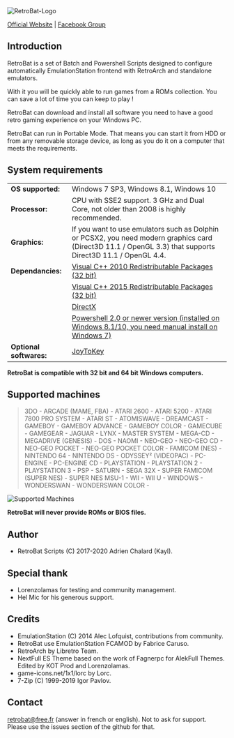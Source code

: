  <img src="https://www.retrobat.ovh/repo/ressources/baniere_small.png" alt="RetroBat-Logo" class="center"> 

[Official Website](https://www.retrobat.ovh) | [Facebook Group](https://www.facebook.com/groups/retrobat)

## Introduction

RetroBat is a set of Batch and Powershell Scripts designed to configure automatically EmulationStation frontend with RetroArch and standalone emulators.

With it you will be quickly able to run games from a ROMs collection. You can save a lot of time you can keep to play !

RetroBat can download and install all software you need to have a good retro gaming experience on your Windows PC.

RetroBat can run in Portable Mode. That means you can start it from HDD or from any removable storage device, as long as you do it on a computer that meets the requirements.

## System requirements

|   |   |
|---|---|
|**OS supported:**|Windows 7 SP3, Windows 8.1, Windows 10|
|**Processor:**|CPU with SSE2 support. 3 GHz and Dual Core, not older than 2008 is highly recommended.|
|**Graphics:**|If you want to use emulators such as Dolphin or PCSX2, you need modern graphics card (Direct3D 11.1 / OpenGL 3.3) that supports Direct3D 11.1 / OpenGL 4.4.| 
|**Dependancies:**|[Visual C++ 2010 Redistributable Packages (32 bit)](https://www.microsoft.com/en-US/download/details.aspx?id=5555)|
|   |[Visual C++ 2015 Redistributable Packages (32 bit)](https://www.microsoft.com/en-us/download/details.aspx?id=48145)|
|   |[DirectX](https://www.microsoft.com/download/details.aspx?id=35)|
|   |[Powershell 2.0 or newer version (installed on Windows 8.1/10, you need manual install on Windows 7)](https://github.com/PowerShell/PowerShell/releases)|
|**Optional softwares:**|[JoyToKey](https://joytokey.net/en/)|

**RetroBat is compatible with 32 bit and 64 bit Windows computers.**


## Supported machines

>3DO -
>ARCADE (MAME, FBA) -
>ATARI 2600 -
>ATARI 5200 -
>ATARI 7800 PRO SYSTEM -
>ATARI ST -
>ATOMISWAVE -
>DREAMCAST - 
>GAMEBOY -
>GAMEBOY ADVANCE -
>GAMEBOY COLOR -
>GAMECUBE -
>GAMEGEAR -
>JAGUAR -
>LYNX -
>MASTER SYSTEM - 
>MEGA-CD -
>MEGADRIVE (GENESIS) - 
>DOS -
>NAOMI -
>NEO-GEO -
>NEO-GEO CD -
>NEO-GEO POCKET - 
>NEO-GEO POCKET COLOR -
>FAMICOM (NES) -
>NINTENDO 64 -
>NINTENDO DS -
>ODYSSEY² (VIDEOPAC) -
>PC-ENGINE -
>PC-ENGINE CD -
>PLAYSTATION -
>PLAYSTATION 2 - 
>PLAYSTATION 3 -
>PSP -
>SATURN - 
>SEGA 32X -
>SUPER FAMICOM (SUPER NES) -
>SUPER NES MSU-1 -
>WII -
>WII U -
>WINDOWS -
>WONDERSWAN - 
>WONDERSWAN COLOR -

![Supported Machines](https://www.retrobat.ovh/img/retrobat-system-list.png)

**RetroBat will never provide ROMs or BIOS files.**

## Author

- RetroBat Scripts (C) 2017-2020 Adrien Chalard (Kayl).

## Special thank

- Lorenzolamas for testing and community management.
- Hel Mic for his generous support.

## Credits

* EmulationStation (C) 2014 Alec Lofquist, contributions from community.
* RetroBat use EmulationStation FCAMOD by Fabrice Caruso.
* RetroArch by Libretro Team.
* NextFull ES Theme based on the work of Fagnerpc for AlekFull Themes. Edited by KOT Prod and Lorenzolamas.
* game-icons.net/1x1/lorc by Lorc.
* 7-Zip (C) 1999-2019 Igor Pavlov.

## Contact

retrobat@free.fr (answer in french or english). 
Not to ask for support. Please use the issues section of the github for that.
